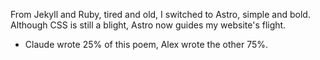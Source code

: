 From Jekyll and Ruby, tired and old,
I switched to Astro, simple and bold.
Although CSS is still a blight,
Astro now guides my website's flight.

- Claude wrote 25% of this poem, Alex wrote the other 75%.
